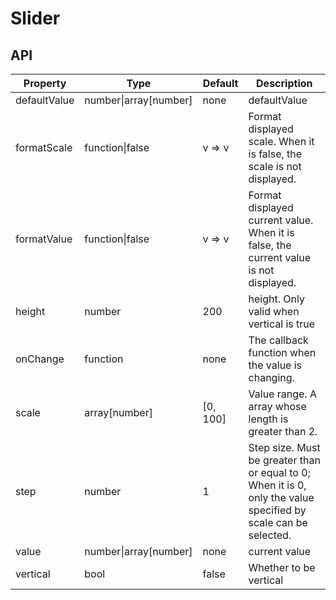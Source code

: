 # Slider

<example />

## API

| Property | Type | Default | Description |
| --- | --- | --- | --- |
| defaultValue | number\|array\[number] | none | defaultValue |
| formatScale | function\|false | v => v | Format displayed scale. When it is false, the scale is not displayed. |
| formatValue | function\|false | v => v | Format displayed current value. When it is false, the current value is not displayed. |
| height | number | 200 | height. Only valid when vertical is true |
| onChange | function | none | The callback function when the value is changing. |
| scale | array\[number] | \[0, 100] | Value range. A array whose length is greater than 2. |
| step | number | 1 | Step size. Must be greater than or equal to 0; When it is 0, only the value specified by scale can be selected. |
| value | number\|array\[number] | none | current value |
| vertical | bool | false | Whether to be vertical |
